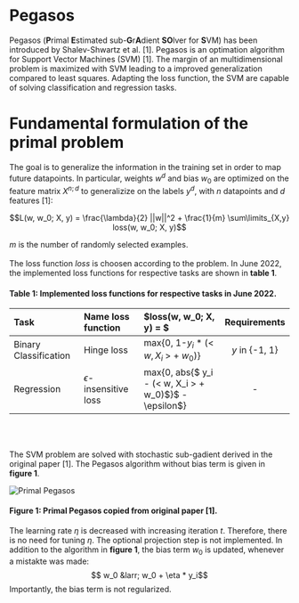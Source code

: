 # Pegasos
Pegasos (**P**rimal **E**stimated sub-**G**r**A**dient **SO**lver for **S**VM) has been introduced by Shalev-Shwartz et al. [1]. Pegasos is an optimation algorithm for Support Vector Machines (SVM) [1]. The margin of an multidimensional problem is maximized with SVM leading to a improved generalization compared to least squares.  Adapting the loss function, the SVM are capable of solving classification and regression tasks.

# Fundamental formulation of the primal problem

The goal is to generalize the information in the training set in order to map future datapoints. In particular, weights $w^d$ and bias $w_0$ are optimized on the feature matrix $X^{n; d}$ to generalizize on the labels $y^d$, with $n$ datapoints and $d$ features [1]:

$$L(w, w_0; X, y) =  \frac{\lambda}{2} ||w||^2 +  \frac{1}{m} \sum\limits_{X,y} loss(w, w_0; X, y)$$

$m$ is the number of randomly selected examples. 
<br>
<br>
The loss function $loss$ is choosen according to the problem. In June 2022, the implemented loss functions for respective tasks are shown in **table 1**.

#### **Table 1**: Implemented loss functions for respective tasks in June 2022.

| Task | Name loss function | $loss(w, w_0; X, y) = $ | Requirements |
|:--------------|:-------------|:----------------|:-------------:|
|Binary Classification       |Hinge loss       | max{0, 1-$y_i$ * (< $w, X_i$ > + $w_0$)}        | $y$ in {-1, 1}       |
|Regression       | $\epsilon$-insensitive loss      | max{0, abs{$ y_i - (< w, X_i > + w_0)$}$  - \epsilon$}  | -   |

<br>
<br>

The SVM problem are solved with stochastic sub-gadient derived in the original paper [1]. The Pegasos algorithm without bias term is given in **figure 1**.

![Primal Pegasos](https://user-images.githubusercontent.com/107933496/175406566-621d0689-f0e4-4318-9eae-fc7c2aeeb7dc.PNG)
#### **Figure 1**: Primal Pegasos copied from original paper [1].

The learning rate $\eta$ is decreased with increasing 
iteration $t$. Therefore, there is no need for tuning 
$\eta$. The optional projection step is not implemented. 
In addition to the algorithm in **figure 1**, the bias term $w_0$ is updated, whenever a mistakte was made:
$$ w_0 &larr; w_0 + \eta * y_i$$
Importantly, the bias term is not regularized.

